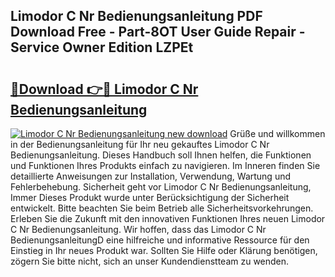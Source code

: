 ## Limodor C Nr Bedienungsanleitung PDF Download Free - Part-8OT User Guide Repair - Service Owner Edition LZPEt

# <h2><a href="http://df59xqx.blite.top/?on=Limodor+C+Nr+Bedienungsanleitung">🔗Download 👉🔴 Limodor C Nr Bedienungsanleitung</a></h2>

[![Limodor C Nr Bedienungsanleitung new download](https://i.imgur.com/lujVjoI.png)](http://df59xqx.blite.top/?on=Limodor+C+Nr+Bedienungsanleitung)
Grüße und willkommen in der Bedienungsanleitung für Ihr neu gekauftes Limodor C Nr Bedienungsanleitung. Dieses Handbuch soll Ihnen helfen, die Funktionen und Funktionen Ihres Produkts einfach zu navigieren. Im Inneren finden Sie detaillierte Anweisungen zur Installation, Verwendung, Wartung und Fehlerbehebung. Sicherheit geht vor Limodor C Nr Bedienungsanleitung, Immer Dieses Produkt wurde unter Berücksichtigung der Sicherheit entwickelt. Bitte beachten Sie beim Betrieb alle Sicherheitsvorkehrungen. Erleben Sie die Zukunft mit den innovativen Funktionen Ihres neuen Limodor C Nr Bedienungsanleitung. Wir hoffen, dass das Limodor C Nr BedienungsanleitungD eine hilfreiche und informative Ressource für den Einstieg in Ihr neues Produkt war. Sollten Sie Hilfe oder Klärung benötigen, zögern Sie bitte nicht, sich an unser Kundendienstteam zu wenden.
